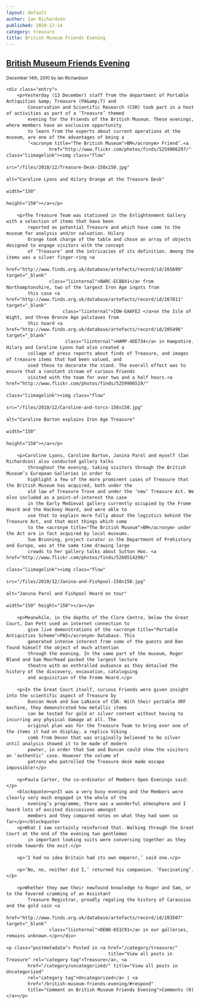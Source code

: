 ```yaml
---
layout: default
author: Ian Richardson
published: 2010-12-14
category: treasure
title: British Museum Friends Evening
---
```


<div class="post-130 post type-post status-publish format-standard hentry category-treasure category-uncategorized"
     id="post-130">
    <h2><a href="/british-museum-friends-evening/" rel="bookmark"
           title="Permanent Link to British Museum Friends Evening">British Museum Friends Evening</a></h2>
    <small>December 14th, 2010 by Ian Richardson</small>

    <div class="entry">
        <p>Yesterday (13 December) staff from the department of Portable Antiquities &amp; Treasure (PA&amp;T) and
            Conservation and Scientific Research (CSR) took part in a host of activities as part of a ‘Treasure’ themed
            evening for the Friends of the British Museum. These evenings, where members have an exclusive opportunity
            to learn from the experts about current operations at the museum, are one of the advantages of being a
            ‘<acronym title="The British Museum">BM</acronym> Friend’.<a
                    href="http://www.flickr.com/photos/finds/5259906297/" class="liimagelink"><img class="flow"
                                                                                                   src="/files/2010/12/Treasure-Desk-150x150.jpg"
                                                                                                   alt="Caroline Lyons and Hilary Orange at the Treasure Desk"
                                                                                                   width="150"
                                                                                                   height="150"></a></p>

        <p>The Treasure Team was stationed in the Enlightenment Gallery with a selection of items that have been
            reported as potential Treasure and which have come to the museum for analysis and/or valuation. Hilary
            Orange took charge of the table and chose an array of objects designed to engage visitors with the concept
            of ‘Treasure’ and the intricacies of its definition. Among the items was a silver finger-ring <a
                    href="http://www.finds.org.uk/database/artefacts/record/id/265699" target="_blank"
                    class="liinternal">NARC-EC8B41</a> from Northamptonshire, two of the largest Iron Age ingots from
            this case <a href="http://www.finds.org.uk/database/artefacts/record/id/267811" target="_blank"
                         class="liinternal">IOW-EAAFE2 </a>on the Isle of Wight, and three Bronze Age palstaves from
            this hoard <a href="http://www.finds.org.uk/database/artefacts/record/id/205496" target="_blank"
                          class="liinternal">HAMP-4DE734</a> in Hampshire. Hilary and Caroline Lyons had also created a
            collage of press reports about finds of Treasure, and images of treasure items that had been valued, and
            used these to decorate the stand. The overall effect was to ensure that a constant stream of curious Friends
            visited with the team for over two and a half hours.<a href="http://www.flickr.com/photos/finds/5259906519/"
                                                                   class="liimagelink"><img class="flow"
                                                                                            src="/files/2010/12/Caroline-and-torcs-150x150.jpg"
                                                                                            alt="Caroline Barton explains Iron Age Treasure"
                                                                                            width="150"
                                                                                            height="150"></a></p>

        <p>Caroline Lyons, Caroline Barton, Janina Parol and myself (Ian Richardson) also conducted gallery talks
            throughout the evening, taking visitors through the British Museum’s European Galleries in order to
            highlight a few of the more prominent cases of Treasure that the British Museum has acquired, both under the
            old law of Treasure Trove and under the ‘new’ Treasure Act. We also included as a point-of-interest the case
            in the Early Medieval gallery currently occupied by the Frome Hoard and the Hackney Hoard, and were able to
            use that to explain more fully about the logistics behind the Treasure Act, and that most things which come
            to the <acronym title="The British Museum">BM</acronym> under the Act are in fact acquired by local museums.
            Sue Brunning, project curator in the Department of Prehistory and Europe, was at the same time drawing large
            crowds to her gallery talks about Sutton Hoo. <a href="http://www.flickr.com/photos/finds/5260514290/"
                                                             class="liimagelink"><img class="flow"
                                                                                      src="/files/2010/12/Janina-and-Fishpool-150x150.jpg"
                                                                                      alt="Janina Parol and Fishpool Hoard on tour"
                                                                                      width="150" height="150"></a></p>

        <p>Meanwhile, in the depths of the Clore Centre, below the Great Court, Dan Pett used an internet connection to
            give live demonstrations of the <acronym title="Portable Antiquities Scheme">PAS</acronym> Database. This
            generated intense interest from some of the guests and Dan found himself the object of much attention
            through the evening. In the same part of the museum, Roger Bland and Sam Moorhead packed the largest lecture
            theatre with an enthralled audience as they detailed the history of the discovery, excavation, cataloguing
            and acquisition of the Frome Hoard.</p>

        <p>In the Great Court itself, curious Friends were given insight into the scientific aspect of Treasure by
            Duncan Hook and Sue LaNiece of CSR. With their portable XRF machine, they demonstrated how metallic items
            can be tested for gold or silver content without having to incurring any physical damage at all. The
            original plan was for the Treasure Team to bring over one of the items it had on display, a replica Viking
            comb from Devon that was originally believed to be silver until analysis showed it to be made of modern
            pewter, in order that Sue and Duncan could show the visitors an ‘authentic’ case. However the volume of
            patrons who patrolled the Treasure desk made escape impossible!</p>

        <p>Paula Carter, the co-ordinator of Members Open Evenings said:</p>
        <blockquote><p>It was a very busy evening and the Members were clearly very much engaged in the whole of the
            evening’s programme, there was a wonderful atmosphere and I heard lots of excited discussions amongst
            members and they compared notes on what they had seen so far</p></blockquote>
        <p>What I saw certainly reinforced that. Walking through the Great Court at the end of the evening two gentlemen
            in important looking suits were conversing together as they strode towards the exit.</p>

        <p>‘I had no idea Britain had its own emperor,’ said one.</p>

        <p>‘No, no, neither did I,’ returned his companion. ‘Fascinating’.</p>

        <p>Whether they owe their newfound knowledge to Roger and Sam, or to the fevered cramming of an Assistant
            Treasure Registrar, proudly regaling the history of Carausius and the gold coin <a
                    href="http://www.finds.org.uk/database/artefacts/record/id/203507" target="_blank"
                    class="liinternal">DENO-651C91</a> in our galleries, remains unknown.</p></div>

    <p class="postmetadata"> Posted in <a href="/category/treasure/"
                                          title="View all posts in Treasure" rel="category tag">Treasure</a>, <a
            href="/category/uncategorized/" title="View all posts in Uncategorized"
            rel="category tag">Uncategorized</a> | <a
            href="/british-museum-friends-evening/#respond"
            title="Comment on British Museum Friends Evening">Comments (0)</a></p>
</div>